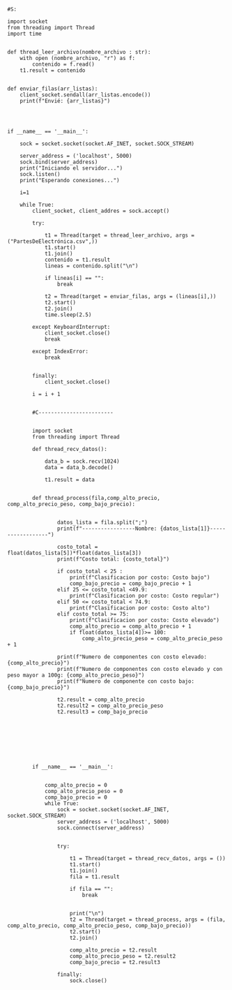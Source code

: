     #S:

    import socket
    from threading import Thread
    import time
    
    
    def thread_leer_archivo(nombre_archivo : str):
        with open (nombre_archivo, "r") as f:
            contenido = f.read()
        t1.result = contenido
    
    
    def enviar_filas(arr_listas):
        client_socket.sendall(arr_listas.encode())
        print(f"Envié: {arr_listas}")
        
    
    
    
    if __name__ == '__main__':
    
        sock = socket.socket(socket.AF_INET, socket.SOCK_STREAM)
    
        server_address = ('localhost', 5000)
        sock.bind(server_address)
        print("Iniciando el servidor...")
        sock.listen()
        print("Esperando conexiones...")
    
        i=1
    
        while True:
            client_socket, client_addres = sock.accept()
    
            try:
    
                t1 = Thread(target = thread_leer_archivo, args = ("PartesDeElectrónica.csv",))
                t1.start()
                t1.join()
                contenido = t1.result
                lineas = contenido.split("\n")
    
                if lineas[i] == "":
                    break
    
                t2 = Thread(target = enviar_filas, args = (lineas[i],))
                t2.start()
                t2.join()
                time.sleep(2.5)
    
            except KeyboardInterrupt:
                client_socket.close()
                break
    
            except IndexError:
                break
               
    
            finally:
                client_socket.close()
            
            i = i + 1


            #C------------------------


            import socket
            from threading import Thread
            
            def thread_recv_datos():
            
                data_b = sock.recv(1024)
                data = data_b.decode()
            
                t1.result = data
            
                
            def thread_process(fila,comp_alto_precio, comp_alto_precio_peso, comp_bajo_precio):
            
            
                    datos_lista = fila.split(";")
                    print(f"-----------------Nombre: {datos_lista[1]}------------------")
            
                    costo_total = float(datos_lista[5])*float(datos_lista[3])
                    print(f"Costo total: {costo_total}")
            
                    if costo_total < 25 :
                        print(f"Clasificacion por costo: Costo bajo")
                        comp_bajo_precio = comp_bajo_precio + 1
                    elif 25 <= costo_total <49.9:
                        print(f"Clasificacion por costo: Costo regular")
                    elif 50 <= costo_total < 74.9:
                        print(f"Clasificacion por costo: Costo alto")
                    elif costo_total >= 75:
                        print(f"Clasificacion por costo: Costo elevado")
                        comp_alto_precio = comp_alto_precio + 1 
                        if float(datos_lista[4])>= 100:
                            comp_alto_precio_peso = comp_alto_precio_peso + 1
            
                    print(f"Numero de componentes con costo elevado: {comp_alto_precio}")
                    print(f"Numero de componentes con costo elevado y con peso mayor a 100g: {comp_alto_precio_peso}")
                    print(f"Numero de componente con costo bajo: {comp_bajo_precio}")
            
                    t2.result = comp_alto_precio
                    t2.result2 = comp_alto_precio_peso
                    t2.result3 = comp_bajo_precio
            
            
            
            
            
            
            
            
            if __name__ == '__main__':
            
                
                comp_alto_precio = 0
                comp_alto_precio_peso = 0
                comp_bajo_precio = 0
                while True:
                    sock = socket.socket(socket.AF_INET, socket.SOCK_STREAM)
                    server_address = ('localhost', 5000)
                    sock.connect(server_address)
                  
            
                    try:
            
                        t1 = Thread(target = thread_recv_datos, args = ())
                        t1.start()
                        t1.join()
                        fila = t1.result
            
                        if fila == "":
                            break
                        
            
                        print("\n")
                        t2 = Thread(target = thread_process, args = (fila, comp_alto_precio, comp_alto_precio_peso, comp_bajo_precio))
                        t2.start()
                        t2.join()
            
                        comp_alto_precio = t2.result
                        comp_alto_precio_peso = t2.result2
                        comp_bajo_precio = t2.result3
            
                    finally:
                        sock.close()
